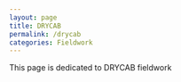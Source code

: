 ```yaml
---
layout: page
title: DRYCAB
permalink: /drycab
categories: Fieldwork
---
```


This page is dedicated to DRYCAB fieldwork
